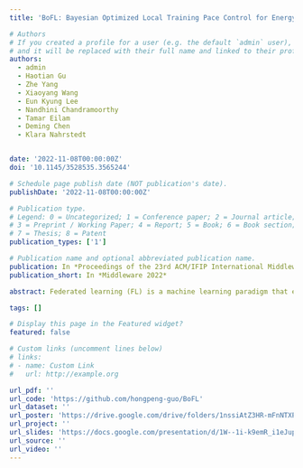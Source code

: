 ```yaml
---
title: 'BoFL: Bayesian Optimized Local Training Pace Control for Energy Efficient Federated Learning'

# Authors
# If you created a profile for a user (e.g. the default `admin` user), write the username (folder name) here
# and it will be replaced with their full name and linked to their profile.
authors:
  - admin
  - Haotian Gu
  - Zhe Yang
  - Xiaoyang Wang
  - Eun Kyung Lee
  - Nandhini Chandramoorthy
  - Tamar Eilam
  - Deming Chen
  - Klara Nahrstedt


date: '2022-11-08T00:00:00Z'
doi: '10.1145/3528535.3565244'

# Schedule page publish date (NOT publication's date).
publishDate: '2022-11-08T00:00:00Z'

# Publication type.
# Legend: 0 = Uncategorized; 1 = Conference paper; 2 = Journal article;
# 3 = Preprint / Working Paper; 4 = Report; 5 = Book; 6 = Book section;
# 7 = Thesis; 8 = Patent
publication_types: ['1']

# Publication name and optional abbreviated publication name.
publication: In *Proceedings of the 23rd ACM/IFIP International Middleware Conference*
publication_short: In *Middleware 2022*

abstract: Federated learning (FL) is a machine learning paradigm that enables a cluster of decentralized edge devices to collaboratively train a shared machine learning model without exposing users’ raw data. However, the intensive model training computation is energy- demanding and poses severe challenges to end devices’ battery life. In this paper, we present BoFL, a training pace controller deployed on the edge devices that actuates the hardware operational frequencies over multiple configurations to achieve energy-efficient federated learning. BoFL operates in an explore-then-exploit manner within limited rounds of FL tasks. BoFL explores the large hardware frequency space strategically with a tailor-designed Bayesian optimization algorithm. BoFL first find a set of good operational configurations within few task training rounds, and then exploits these configurations in the remaining rounds to achieve minimized energy consumption for model training. Experiments on multiple real-world edge devices with different FL tasks suggest that BoFL can reduce energy consumption of model training by around 26%, and achieve near-optimal energy efficiency.

tags: []

# Display this page in the Featured widget?
featured: false

# Custom links (uncomment lines below)
# links:
# - name: Custom Link
#   url: http://example.org

url_pdf: ''
url_code: 'https://github.com/hongpeng-guo/BoFL'
url_dataset: ''
url_poster: 'https://drive.google.com/drive/folders/1nssiAtZ3HR-mFnNTXPAmTr1x5HiR-6FJ'
url_project: ''
url_slides: 'https://docs.google.com/presentation/d/1W--1i-k9emR_i1eJup0d3dsFi8On9be7sXAelYaXH5Y/edit?pli=1#slide=id.p'
url_source: ''
url_video: ''
---
```


<!-- {{% callout note %}}
Click the _Cite_ button above to demo the feature to enable visitors to import publication metadata into their reference management software.
{{% /callout %}}

{{% callout note %}}
Create your slides in Markdown - click the _Slides_ button to check out the example.
{{% /callout %}}

Supplementary notes can be added here, including [code, math, and images](https://wowchemy.com/docs/writing-markdown-latex/). -->
